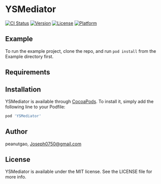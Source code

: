 # YSMediator

[![CI Status](http://img.shields.io/travis/peanutgao/YSMediator.svg?style=flat)](https://travis-ci.org/peanutgao/YSMediator)
[![Version](https://img.shields.io/cocoapods/v/YSMediator.svg?style=flat)](http://cocoapods.org/pods/YSMediator)
[![License](https://img.shields.io/cocoapods/l/YSMediator.svg?style=flat)](http://cocoapods.org/pods/YSMediator)
[![Platform](https://img.shields.io/cocoapods/p/YSMediator.svg?style=flat)](http://cocoapods.org/pods/YSMediator)

## Example

To run the example project, clone the repo, and run `pod install` from the Example directory first.

## Requirements

## Installation

YSMediator is available through [CocoaPods](http://cocoapods.org). To install
it, simply add the following line to your Podfile:

```ruby
pod 'YSMediator'
```

## Author

peanutgao, Joseph0750@gmail.com

## License

YSMediator is available under the MIT license. See the LICENSE file for more info.
